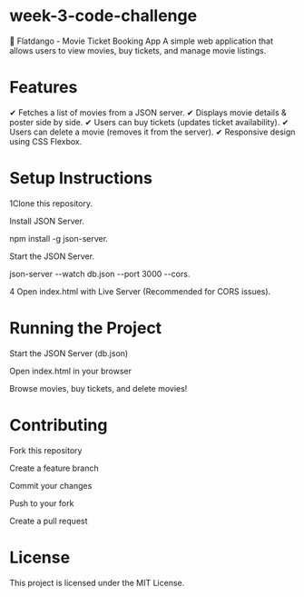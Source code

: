 # week-3-code-challenge

📌 Flatdango - Movie Ticket Booking App
A simple web application that allows users to view movies, buy tickets, and manage movie listings.

# Features
✔ Fetches a list of movies from a JSON server.
✔ Displays movie details & poster side by side.
✔ Users can buy tickets (updates ticket availability).
✔ Users can delete a movie (removes it from the server).
✔ Responsive design using CSS Flexbox.

# Setup Instructions
1️Clone this repository.

Install JSON Server.

npm install -g json-server.

 Start the JSON Server.
 
json-server --watch db.json --port 3000 --cors.

4 Open index.html with Live Server (Recommended for CORS issues).

# Running the Project
Start the JSON Server (db.json)

Open index.html in your browser

Browse movies, buy tickets, and delete movies!

#  Contributing
Fork this repository

Create a feature branch

Commit your changes

Push to your fork

Create a pull request

# License
This project is licensed under the MIT License.

